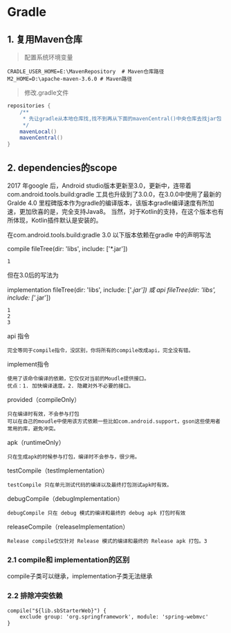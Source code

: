 # Gradle

## 1. 复用Maven仓库

> 配置系统环境变量

```properties
CRADLE_USER_HOME=E:\MavenRepository  # Maven仓库路径
M2_HOME=D:\apache-maven-3.6.0 # Maven路径
```

> 修改.gradle文件

```groovy
repositories {
    /**
     * 先让gradle从本地仓库找,找不到再从下面的mavenCentral()中央仓库去找jar包
     */
    mavenLocal()
    mavenCentral()
}
```

## 2. dependencies的scope

2017 年google 后，Android studio版本更新至3.0，更新中，连带着com.android.tools.build:gradle 工具也升级到了3.0.0，在3.0.0中使用了最新的Gralde 4.0 里程碑版本作为gradle的编译版本，该版本gradle编译速度有所加速，更加欣喜的是，完全支持Java8。
当然，对于Kotlin的支持，在这个版本也有所体现，Kotlin插件默认是安装的。

在com.android.tools.build:gradle 3.0 以下版本依赖在gradle 中的声明写法

compile fileTree(dir: 'libs', include: ['*.jar'])

    1

但在3.0后的写法为

implementation fileTree(dir: 'libs', include: ['*.jar'])
或
api fileTree(dir: 'libs', include: ['*.jar'])

    1
    2
    3

api 指令

    完全等同于compile指令，没区别，你将所有的compile改成api，完全没有错。

implement指令

    使用了该命令编译的依赖，它仅仅对当前的Moudle提供接口。
    优点：1. 加快编译速度。2. 隐藏对外不必要的接口。

provided（compileOnly）

    只在编译时有效，不会参与打包
    可以在自己的moudle中使用该方式依赖一些比如com.android.support，gson这些使用者常用的库，避免冲突。

apk（runtimeOnly）

    只在生成apk的时候参与打包，编译时不会参与，很少用。

testCompile（testImplementation）

    testCompile 只在单元测试代码的编译以及最终打包测试apk时有效。

debugCompile（debugImplementation）

    debugCompile 只在 debug 模式的编译和最终的 debug apk 打包时有效

releaseCompile（releaseImplementation）

    Release compile仅仅针对 Release 模式的编译和最终的 Release apk 打包。3

### 2.1 compile和 implementation的区别

compile子类可以继承，implementation子类无法继承

### 2.2 排除冲突依赖

```txt
compile("${lib.sbStarterWeb}") {
	exclude group: 'org.springframework', module: 'spring-webmvc'
}
```

